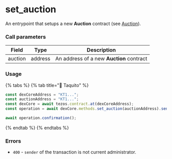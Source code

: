 # set\_auction

An entrypoint that setups a new **Auction** contract (see [Auction](../../../auction-contract/)).

### Call parameters

| Field   | Type    | Description                              |
| ------- | ------- | ---------------------------------------- |
| auction | address | An address of a new **Auction** contract |

### Usage

{% tabs %}
{% tab title="🌮 Taquito" %}
```javascript
const dexCoreAddress = "KT1...";
const auctionAddress = "KT1...";
const dexCore = await tezos.contract.at(dexCoreAddress);
const operation = await dexCore.methods.set_auction(auctionAddress).send();

await operation.confirmation();
```
{% endtab %}
{% endtabs %}

### Errors

* `400` - `sender` of the transaction is not current administrator.
